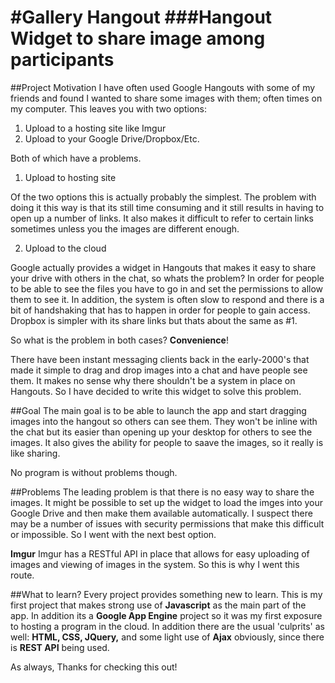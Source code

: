 #Gallery Hangout
###Hangout Widget to share image among participants
===

##Project Motivation
I have often used Google Hangouts with some of my friends and found I wanted to share some images with them; often times on my computer.
This leaves you with two options:

1. Upload to a hosting site like Imgur
2. Upload to your Google Drive/Dropbox/Etc.

Both of which have a problems.

1. Upload to hosting site
  
  Of the two options this is actually probably the simplest. The problem with doing it this way is that its still time consuming and it still results in having to open up a number of links. It also makes it difficult to refer to certain links sometimes unless you the images are different enough.

2. Upload to the cloud
  
  Google actually provides a widget in Hangouts that makes it easy to share your drive with others in the chat, so whats the problem? In order for people to be able to see the files you have to go in and set the permissions to allow them to see it. In addition, the system is often slow to respond and there is a bit of handshaking that has to happen in order for people to gain access. Dropbox is simpler with its share links but thats about the same as #1.

So what is the problem in both cases? __Convenience__!

There have been instant messaging clients back in the early-2000's that made it simple to drag and drop images into a chat and have people see them. It makes no sense why there shouldn't be a system in place on Hangouts. So I have decided to write this widget to solve this problem.

##Goal
The main goal is to be able to launch the app and start dragging images into the hangout so others can see them. They won't be inline with the chat but its easier than opening up your desktop for others to see the images. It also gives the ability for people to saave the images, so it really is like sharing.

No program is without problems though.

##Problems
The leading problem is that there is no easy way to share the images. It might be possible to set up the widget to load the imges into your Google Drive and then make them available automatically. I suspect there may be a number of issues with security permissions that make this difficult or impossible. So I went with the next best option.

__Imgur__
Imgur has a RESTful API in place that allows for easy uploading of images and viewing of images in the system. So this is why I went this route.

##What to learn?
Every project provides something new to learn. This is my first project that makes strong use of __Javascript__ as the main part of the app. In addition its a __Google App Engine__ project so it was my first exposure to hosting a program in the cloud. In addition there are the usual 'culprits' as well: __HTML, CSS, JQuery,__ and some light use of __Ajax__ obviously, since there is __REST API__ being used.


As always, Thanks for checking this out!
